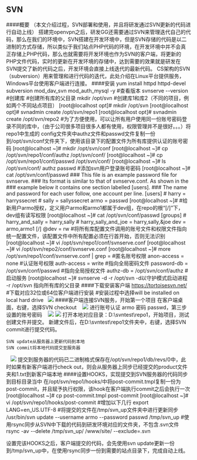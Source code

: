 ## SVN

####概要
（本文介绍过程，SVN部署和使用，并且将研发通过SVN更新的代码进行自动上线）
搭建完openvpn之后，研发GG还需要通过SVN来管理迭代自己的代码，那么在我们的环境中，SVN搭建在开发环境中，但是SVN存储的代码是以二进制的方式存储，所以类似于我们站点PHP代码的环境，在开发环境中并不会真正存储上PHP代码，那么也就需要将开发环境也作为SVN的客户端，将更新的PHP文件代码，实时的更新在开发环境的存储中，达到需要的效果就是研发在SVN提交了新的代码之后，开发环境会直接上线迭代的最新代码。
CS架构的SVN（subversion）用来管理和进行代码的迭代，此处介绍在Linux平台提供服务，Windows平台使用客户端进行连接。
####安装
    yum install httpd httpd-devel subversion mod_dav_svn mod_auth_mysql -y
    #查看版本
    svnserve --version
    #创建库
    #创建所有库的父目录
    mkdir /opt/svn
    #创建库1和库2（不同的项目，例如两个不同站点项目）
    [root@localhost opt]# mkdir /opt/svn
    [root@localhost opt]# svnadmin create /opt/svn/repo1
    [root@localhost opt]# svnadmin create /opt/svn/repo2
    #为了方便使用，可以让所有用户使用同一份账号密码登录不同的库中，（由于公司很多项目很多人都有使用，权限管理并不是很好。。。）将repo1中生成的
    config文件夹中authz文件和passwd文件复制一份到/opt/svn/conf文件夹下，使用该目录下的配置文件为所有库提供认证的账号密码
    [root@localhost ~]# mkdir /opt/svn/conf
    [root@localhost ~]# cp /opt/svn/repo1/conf/authz /opt/svn/conf/
    [root@localhost ~]# cp /opt/svn/repo1/conf/passwd /opt/svn/conf/
    [root@localhost ~]# ls /opt/svn/conf/
    authz  passwd
    #添加svn用户登录账号密码
    [root@localhost ~]# cat /opt/svn/conf/passwd
    ### This file is an example password file for svnserve.
    ### Its format is similar to that of svnserve.conf. As shown in the
    ### example below it contains one section labelled [users].
    ### The name and password for each user follow, one account per line.
    [users]
    # harry = harryssecret
    # sally = sallyssecret
    armo = passwd
    [root@localhost ~]#
    #给新用户armo授权，定义用户armo和armo1都属于dev组，在repo的根“[/]”下，dev组有读写权限
    [root@localhost ~]# cat /opt/svn/conf/passwd
    [groups]
    # harry_and_sally = harry,sally
    # harry_sally_and_joe = harry,sally,&joe
    dev = armo,armo1
    [/]
    @dev = rw
    #将所有库配置文件调用的账号文件和权限文件指向统一配置文件，该配置文件中所有配置必须在行首开始，否则无法识别
    [root@localhost ~]# vi /opt/svn/repo1/conf/svnserve.conf
    [root@localhost ~]# vi /opt/svn/repo2/conf/svnserve.conf
    [root@localhost ~]# more /opt/svn/repo1/conf/svnserve.conf | grep =
    #匿名账号权限
    anon-access = none
    #认证账号权限
    auth-access = write
    #指向全局密码文件
    password-db = /opt/svn/conf/passwd
    #指向全局授权文件
    authz-db = /opt/svn/conf/authz
    #启动服务
    [root@localhost ~]# svnserve -d -r /opt/svn
    -d以守护模式启动进程
    -r /opt/svn 指向所有库的父目录
####下载安装客户端
    https://tortoisesvn.net/
    #下载对应32位或64位客户端进行安装
    #安装过程中选择will be installed on local hard drive 
 ![](http://upload-images.jianshu.io/upload_images/6328743-33b4adf8886121c0.png?imageMogr2/auto-orient/strip%7CimageView2/2/w/1240)
####客户端连接SVN服务，开始第一个项目
在客户端桌面，右键，选择SVN checkout
   ![](http://upload-images.jianshu.io/upload_images/6328743-cc12a318a1d0edcb.png?imageMogr2/auto-orient/strip%7CimageView2/2/w/1240)
进行账号认证 armo 密码 passwd，第三步设置的账号密码
   ![](http://upload-images.jianshu.io/upload_images/6328743-bf0a8c4d32a0c69f.png?imageMogr2/auto-orient/strip%7CimageView2/2/w/1240) ![](http://upload-images.jianshu.io/upload_images/6328743-89dcfb022bbc3597.png?imageMogr2/auto-orient/strip%7CimageView2/2/w/1240)
打开本地对应目录：D:\svntest\repo1，开始项目，测试创建文件并提交。
新建文件后，在D:\svntest\repo1文件夹中，右键，选择SVN commit进行提交代码。
    
    SVN update从服务器上更新代码到本地
    SVN commit将本地代码提交至服务器
   ![](http://upload-images.jianshu.io/upload_images/6328743-c3a51f929d7c9e41.png?imageMogr2/auto-orient/strip%7CimageView2/2/w/1240)
提交到服务器的代码已二进制格式保存在/opt/svn/repo1/db/revs/0中，此时如果有新客户端进行check out，则会从服务器上同步已经提交的product文件夹和1.txt到新客户端本地
####设置HOOKS，实现提交到SVN服务器的代码同步到目标目录当中
    在/opt/svn/repo1/hooks/中将post-commit.tmpl复制一份为post-commit，并且赋予执行权限，该hook在客户端执行commit之后会执行一次
    [root@localhost ~]# cp post-commit.tmpl post-commit 
    [root@localhost ~]# vi /opt/svn/repo1/hooks/post-commit 
    #增加以下几行 
    export LANG=en_US.UTF-8 
    #将提交的文件在/tmp/svn_up文件夹中进行更新同步 
    /usr/bin/svn update --username armo --password passwd /tmp/svn_up 
    #使用rsync同步从SVN中下载的代码到研发环境对应的文件夹，不包含.svn文件 
    rsync -av --delete /tmp/svn_up/ /www/site/ --exclude=.svn

设置完该HOOKS之后，客户端提交的代码，会先使用svn update更新一份到/tmp/svn_up中，在使用rsync同步一份到需要的站点目录下，完成自动上线。